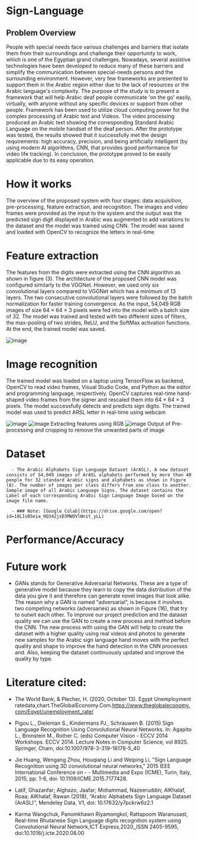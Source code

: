 # Sign-Language
## Problem Overview

People with special needs face various challenges and barriers that isolate them from their surroundings and challenge their opportunity to work, which is one of the Egyptian grand challenges. Nowadays, several assistive technologies have been developed to reduce many of these barriers and simplify the communication between special-needs persons and the surrounding environment. However, very few frameworks are presented to support them in the Arabic region either due to the lack of resources or the Arabic language's complexity. The purpose of the study is to present a framework that will help Arabic deaf people communicate 'on the go' easily, virtually, with anyone without any specific devices or support from other people. Framework has been used to utilize cloud computing power for the complex processing of Arabic text and Videos. The video processing produced an Arabic text showing the corresponding Standard Arabic Language on the mobile handset of the deaf person. After the prototype was tested, the results showed that it successfully met the design requirements: high accuracy, precision, and being artificially intelligent (by using modern AI algorithms, CNN, that provides good performance for video life tracking). In conclusion, the prototype proved to be easily applicable due to its easy operation.


# How it works
The overview of the proposed system with four stages: data acquisition, pre-processing, feature extraction, and recognition. The images and video frames were provided as the input to the system and the output was the predicted sign digit displayed in Arabic was augmented to add variations to the dataset and the model was trained using CNN. The model was saved and loaded with OpenCV to recognize the letters in real-time

# Feature extraction

The features from the digits were extracted using the CNN algorithm as shown in figure (3). The architecture of the proposed CNN model was configured similarly to the VGGNet. However, we used only six convolutional layers compared to VGGNet which has a minimum of 13 layers. The two consecutive convolutional layers were followed by the batch normalization for faster training convergence. As the input, 54,049 RGB images of size 64 × 64 × 3 pixels were fed into the model with a batch size of 32. The model was trained and tested with two different sizes of filters, the max-pooling of two strides, ReLU, and the SoftMax activation functions. At the end, the trained model was saved.

<img alt="image" src="https://user-images.githubusercontent.com/49916453/158060312-50b07841-25f3-4fd8-b8dc-a52d71454021.png">

# Image recognition

The trained model was loaded on a laptop using TensorFlow as backend, OpenCV to read video frames, Visual Studio Code, and Python as the editor and programming language, respectively. OpenCV captures real-time hand-shaped video frames from the signer and rescaled them into 64 × 64 × 3 pixels. The model successfully detects and predicts sign digits. The trained model was used to predict ARSL letter in real-time using webcam

<img alt="image" src="https://user-images.githubusercontent.com/49916453/158060280-fd2cc2d7-7f7d-4ffb-b4e2-b21afd07081c.png">


<img alt="image" src="https://user-images.githubusercontent.com/49916453/158060248-7471dde2-c4c5-44b3-83c0-5ba15496b8dd.png">
Extracting features using RGB

<img alt="image" src="https://user-images.githubusercontent.com/49916453/158060201-1215c67e-4168-4db2-9047-7621a2ea4240.png"> 
Output of Pre-processing and cropping to remove the unwanted parts of image



  
# Dataset

      - The Arabic Alphabets Sign Language Dataset (ArASL), A new dataset consists of 54,049 images of ArASL alphabets performed by more than 40 people for 32 standard Arabic signs and alphabets as shown in Figure (8). The number of images per class differs from one class to another. Sample image of all Arabic Language Signs. The dataset contains the Label of each corresponding Arabic Sign Language Image based on the image file name.

      - ### Note: [Google Colab](https://drive.google.com/open?id=18LIsB5eia_HQ342jxD3MWOVlWnit_yLL)



# Performance/Accuracy


# Future work
  - GANs stands for Generative Adversarial Networks. These are a type of generative model because they learn to copy the data distribution of the data you give it and therefore can generate novel images that look alike.  The reason why a GAN is named “adversarial”, is because it involves two competing networks (adversaries) as shown in Figure (16), that try to outwit each other. To improve our project prediction and the dataset quality we can use the GAN to create a new process and method before the CNN. The new process with using the GAN will help to create the dataset with a higher quality using real videos and photos to generate new samples for the Arabic sign language hand moves with the perfect quality and shape to improve the hand detection in the CNN processes and. Also, keeping the dataset continuously updated and improve the quality by type. 
 


# Literature cited:

  - The World Bank, & Plecher, H. (2020, October 13). Egypt Unemployment ratedata,chart.TheGlobalEconomy.Com.https://www.theglobaleconomy.com/Egypt/unemployment_rate/

  - Pigou L., Dieleman S., Kindermans PJ., Schrauwen B. (2015) Sign Language Recognition Using Convolutional Neural Networks. In: Agapito L., Bronstein M., Rother C. (eds) Computer Vision - ECCV 2014 Workshops. ECCV 2014. Lecture Notes in Computer Science, vol 8925. Springer, Cham, doi:10.1007/978-3-319-16178-5_40

  - Jie Huang, Wengang Zhou, Houqiang Li and Weiping Li, "Sign Language Recognition using 3D convolutional neural networks," 2015 IEEE International Conference on - - Multimedia and Expo (ICME), Turin, Italy, 2015, pp. 1-6, doi: 10.1109/ICME.2015.7177428. 

  - Latif, Ghazanfar; Alghazo, Jaafar; Mohammad, Nazeeruddin; AlKhalaf, Roaa; AlKhalaf, Rawan (2018), “Arabic Alphabets Sign Language Dataset (ArASL)”, Mendeley Data, V1, doi: 10.17632/y7pckrw6z2.1

  - Karma Wangchuk, Panomkhawn Riyamongkol, Rattapoom Waranusast, Real-time Bhutanese Sign Language digits recognition system using Convolutional Neural Network,ICT Express,2020,,ISSN 2405-9595, doi:10.1016/j.icte.2020.08.00

